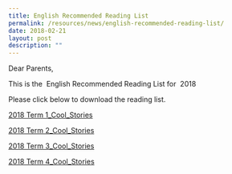 ```yaml
---
title: English Recommended Reading List
permalink: /resources/news/english-recommended-reading-list/
date: 2018-02-21
layout: post
description: ""
---
```

Dear Parents,

This is the  English Recommended Reading List for  2018

Please click below [](https://drive.google.com/file/d/0BzFOyE12hXARNUxuRklHYXBFRGVzMnZmMEdWTy1hbGk3WlZv/edit?usp=sharing)to download the reading list.

[2018 Term 1\_Cool\_Stories](https://catholichigh.moe.edu.sg/wp-content/uploads/2018/02/2018-Term-1_Cool_Stories.docx)

[2018 Term 2\_Cool\_Stories](https://catholichigh.moe.edu.sg/wp-content/uploads/2018/02/2018-Term-2_Cool_Stories.docx)

[2018 Term 3\_Cool\_Stories](https://catholichigh.moe.edu.sg/wp-content/uploads/2018/02/2018-Term-3_Cool_Stories.docx)

[2018 Term 4\_Cool\_Stories](https://catholichigh.moe.edu.sg/wp-content/uploads/2018/02/2018-Term-4_Cool_Stories.docx)